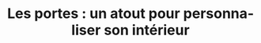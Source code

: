 ---
  template: 0
  type: "0"
  titre: "Les portes : un atout pour personnaliser son intérieur"
  titreMEA: "Personnaliser son intérieur"
  surTitre: ""
  tempsLecture: ""
  libelleType: "Article"
  url: "/c/magazine/inspirations-tendances/les-portes- un-atout-pour-personnaliser-son-intérieur"
  thematiques: "Travaux,Rénovation,Déco"
  piecesHabitation: "Chambre,Cuisine,Salle de bain,Salon,Toilettes,Entrée"
  produits: "Porte"
  sujets: ""
  tags: ""
  visuelMea: null
  visuelDesktop: 
    url: "/img/contrib/3194989159807ec9/portes un atout.jpg"
    alt: "portes"
  visuelMobile: null
  title: "Les portes : un atout pour personnaliser son intérieur"
  permalink: "articles//c/magazine/inspirations-tendances/les-portes- un-atout-pour-personnaliser-son-intérieur"
  layout: "post"
  lang: "fr-fr"
---